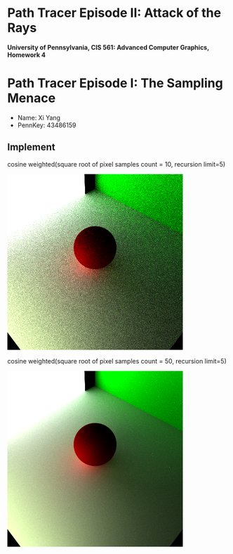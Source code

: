 Path Tracer Episode II: Attack of the Rays
======================

**University of Pennsylvania, CIS 561: Advanced Computer Graphics, Homework 4**

Path Tracer Episode I: The Sampling Menace
======================

* Name: Xi Yang
* PennKey: 43486159


Implement
------------

cosine weighted(square root of pixel samples count = 10, recursion limit=5)

![](./10.png)


cosine weighted(square root of pixel samples count = 50, recursion limit=5)

![](./50.png)